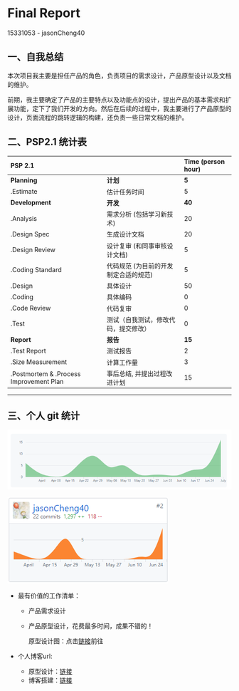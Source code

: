 # Final Report

15331053 - jasonCheng40

## 一、自我总结

本次项目我主要是担任产品的角色，负责项目的需求设计，产品原型设计以及文档的维护。

前期，我主要确定了产品的主要特点以及功能点的设计，提出产品的基本需求和扩展功能，定下了我们开发的方向。然后在后续的过程中，我主要进行了产品原型的设计，页面流程的跳转逻辑的构建，还负责一些日常文档的维护。

## 二、PSP2.1 统计表

| PSP 2.1                                 |                      | Time (person hour) |
| :-------------------------------------- | :------------------- | :----------------- |
| **Planning**                            | **计划**               | **5**              |
| .Estimate                               | 估计任务时间               | 5                  |
| **Development**                         | **开发**               | **40**             |
| .Analysis                               | 需求分析 (包括学习新技术)       | 20                 |
| .Design Spec                            | 生成设计文档               | 20                 |
| .Design Review                          | 设计复审 (和同事审核设计文档)     | 5                  |
| .Coding Standard                        | 代码规范 (为目前的开发制定合适的规范) | 5                  |
| .Design                                 | 具体设计                 | 50                 |
| .Coding                                 | 具体编码                 | 0                  |
| .Code Review                            | 代码复审                 | 0                  |
| .Test                                   | 测试（自我测试，修改代码，提交修改）   | 0                  |
| **Report**                              | **报告**               | **15**             |
| .Test Report                            | 测试报告                 | 2                  |
| .Size Measurement                       | 计算工作量                | 3                  |
| .Postmortem & .Process Improvement Plan | 事后总结, 并提出过程改进计划      | 15                 |

---

## 三、个人 git 统计

![contributor](../../demo/image/contributor.PNG)

![contri2](../../demo/image/contri2.PNG)

- 最有价值的工作清单：

  - 产品需求设计

  - 产品原型设计，花费最多时间，成果不错的！

    原型设计图：点击[链接](../../doc/7_design/7_1_UI_design/产品原型设计说明.md)前往

- 个人博客url:

  - 原型设计：[链接](https://run.mockplus.cn/mVrQBccUcAig6cZa/index.html)
  - 博客搭建：[链接](https://jasoncheng40.github.io/web/2018/03/11/%E5%A6%82%E4%BD%95%E7%94%A8jekyll%E6%90%AD%E5%BB%BAGithub-Page(1).html)